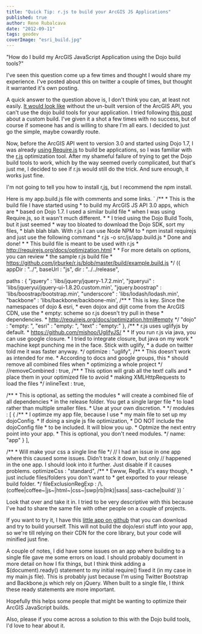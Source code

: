 ```yaml
---
title: "Quick Tip: r.js to build your ArcGIS JS Applications"
published: true
author: Rene Rubalcava
date: "2012-09-11"
tags: geodev
coverImage: "esri_build.jpg"
---
```


"How do I build my ArcGIS JavaScript Application using the Dojo build tools?"

I've seen this question come up a few times and thought I would share my experience. I've posted about this on twitter a couple of times, but thought it warranted it's own posting.

A quick answer to the question above is, I don't think you can, at least not easily. [It would look like](http://forums.arcgis.com/threads/64087-Loading-Local-Esri-Modules-via-AMD) without the un-built version of the ArcGIS API, you can't use the dojo build tools for your application. I tried following [this post](http://geospatialscott.blogspot.ca/2011/06/using-dojo-build-system-to-speed-up.html) about a custom build. I've given it a shot a few times with no success, but of course if someone has and is willing to share I'm all ears. I decided to just go the simple, maybe cowardly route.

Now, before the ArcGIS API went to version 3.0 and started using Dojo 1.7, I was already [using Require.js](https://odoe.net/blog/?p=290) to build be applications, so I was familiar with the [r.js](https://github.com/jrburke/r.js/) optimization tool. After my shameful failure of trying to get the Dojo build tools to work, which by the way seemed overly complicated, but that's just me, I decided to see if r.js would still do the trick. And sure enough, it works just fine.

I'm not going to tell you how to install r[.js](https://github.com/jrburke/r.js/), but I recommend the npm install.

Here is my app.build.js file with comments and some links. ` /\*\* \* This is the build file I have started using \* to build my ArcGIS JS API 3.0 apps, which are \* based on Dojo 1.7. I used a similar build file \* when I was using Require.js, so it wasn't much different. \* \* I tried using the Dojo Build Tools, but it just seemed \* way too bloated to download the Dojo SDK, sort my files, \* blah blah blah. With r.js I can use Node NPM to \* npm install requirejs and just use the following command \* r.js -o src/js/app.build.js \* Done and done! \* \* This build file is meant to be used with r.js \* http://requirejs.org/docs/optimization.html \* \* For more details on options, you can review \* the sample r.js build file \* https://github.com/jrburke/r.js/blob/master/build/example.build.js \*/ ({ appDir : "../", baseUrl : "js", dir : "../../release",

paths : { "jquery" : 'libs/jquery/jquery-1.7.2.min', "jqueryui" : 'libs/jqueryui/jquery-ui-1.8.20.custom.min', "jquery.boostrap" : 'libs/boostrap/bootstrap.min', "underscore" : 'libs/lodash/lodash.min', "backbone" : 'libs/backbone/backbone-min', /\*\* \* This is key. Since the namespaces of dojo & esri, \* even dojox and dijit come from the ArcGIS CDN, use the \* empty: scheme so r.js doesn't try pull in these \* dependencies. \* http://requirejs.org/docs/optimization.html#empty \*/ "dojo" : "empty: ", "esri" : "empty: ", "text" : "empty:" }, /\*\* \* r.js uses uglifyjs by default. \* https://github.com/mishoo/UglifyJS/ \* \* If you run r.js via java, you can use google closure. \* I tried to integrate closure, but java on my work \* machine kept punching me in the face. Stick with uglify, \* a dude on twitter told me it was faster anyway. \*/ optimize : "uglify", /\*\* \* This doesn't work as intended for me. \* According to docs and google groups, this \* should remove all combined files when \* optimizing a whole project \*/ //removeCombined : true, /\*\* \* This option will grab all the text! calls and \* place them in your optimized file to avoid \* making XMLHttpRequests to load the files \*/ inlineText : true,

/\*\* \* This is optional, as setting the modules \* will create a combined file of all dependencies \* in the release folder. You get a single larger file \* to load rather than multiple smaller files. \* Use at your own discretion. \* \*/ modules : [ { /\*\* \* I optimze my app file, because I use \* my main file to set up my dojoConfig. \* If doing a single js file optimization, \* DO NOT include the dojoConfig file \* to be included. It will blow you up. \* Optmize the next entry point into your app. \* This is optional, you don't need modules. \*/ name: "app" } ],

/\*\* \* Will make your css a single line file \*/ // I had an issue in one app where this caused some issues. Didn't track it down, but only // happened in the one app. I should look into it further. Just disable if it causes problems. optimizeCss : "standard", /\*\* \* Ewww, RegEx. It's easy though, \* just include files/folders you don't want to \* get exported to your release build folder. \*/ fileExclusionRegExp : /\\.(coffee|coffee~|js~|html~|css~|swp|rb|lnk)|sass|.sass-cache|build/ }) `

Look that over and take it in. I tried to be very descriptive with this because I've had to share the same file with other people on a couple of projects.

If you want to try it, I have this [little app on github](https://github.com/odoe/MapStyler) that you can download and try to build yourself. This will not build the dojo/esri stuff into your app, so we're till relying on their CDN for the core library, but your code will minified just fine.

A couple of notes, I did have some issues on an app where building to a single file gave me some errors on load. I should probably document in more detail on how I fix things, but I think think adding a $(document).ready() statement to my initial require() fixed it (in my case in my main.js file). This is probably just because I'm using Twitter Bootstrap and Backbone.js which rely on jQuery. When built to a single file, I think these ready statements are more important.

Hopefully this helps some people that might be wanting to optimize their ArcGIS JavaScript builds.

Also, please if you come across a solution to this with the Dojo build tools, I'd love to hear about it.
